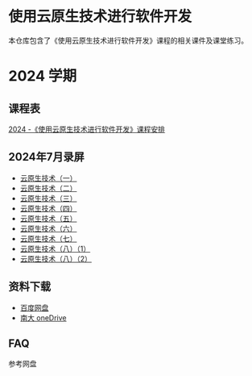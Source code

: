# 使用云原生技术进行软件开发
本仓库包含了《使用云原生技术进行软件开发》课程的相关课件及课堂练习。

# 2024 学期
## 课程表
[2024 -《使用云原生技术进行软件开发》课程安排](https://doc.weixin.qq.com/sheet/e3_AK4AcQYdAN0tee7DkczSt2b5VNNVq?scode=ABoAuwfGAAkNNGjK5OAK4AcQYdAN0&tab=BB08J2)
## 2024年7月录屏
- [云原生技术（一）](https://meeting.tencent.com/v2/cloud-record/share?id=b91e657a-857d-4592-8772-6baf35933fd4&from=3&is-single=false&record_type=2)
- [云原生技术（二）](https://meeting.tencent.com/v2/cloud-record/share?id=184f6242-56ef-40aa-9cf2-85b7f52ed805&from=3&is-single=false&record_type=2)
- [云原生技术（三）](https://meeting.tencent.com/v2/cloud-record/share?id=d2dcd291-b6c2-4f70-8770-aeec00e30fc8&from=3&is-single=false&record_type=2)
- [云原生技术（四）](https://meeting.tencent.com/v2/cloud-record/share?id=de90929b-0198-4f27-abd9-5f9637f7aa2f&from=3&is-single=false&record_type=2)
- [云原生技术（五）](https://meeting.tencent.com/v2/cloud-record/share?id=0f9b5f09-9107-4d56-bd5d-562c2c9fb601&from=3&is-single=false&record_type=2)
- [云原生技术（六）](https://meeting.tencent.com/v2/cloud-record/share?id=62e5c139-122b-4a0b-82be-b0a83b84d605&from=3&is-single=false&record_type=2)
- [云原生技术（七）](https://meeting.tencent.com/v2/cloud-record/share?id=cf92193c-23ce-40fa-8e9d-6c9f38091bb5&from=3&is-single=false&record_type=2)
- [云原生技术（八）（1）](https://meeting.tencent.com/v2/cloud-record/share?id=2dd86b13-2bba-419e-a70d-9b83936496db&from=3&is-single=false&record_type=2)
- [云原生技术（八）（2）](https://meeting.tencent.com/v2/cloud-record/share?id=c5c014fd-f58b-464a-9e6c-1782c16ae63d&from=3&is-single=false&record_type=2)

## 资料下载
- [百度网盘](https://pan.baidu.com/s/1S3HaS0aU2RBoLIKbcHHk-A?pwd=kcbq) 
- [南大 oneDrive](https://njuedu-my.sharepoint.cn/:f:/g/personal/522023320054_365_nju_edu_cn/EtkebrJFgSxDmu6xLetq_doBHSfwMzwiTV5HIEE76lNmDg?e=jynzhe)

## FAQ
参考网盘

